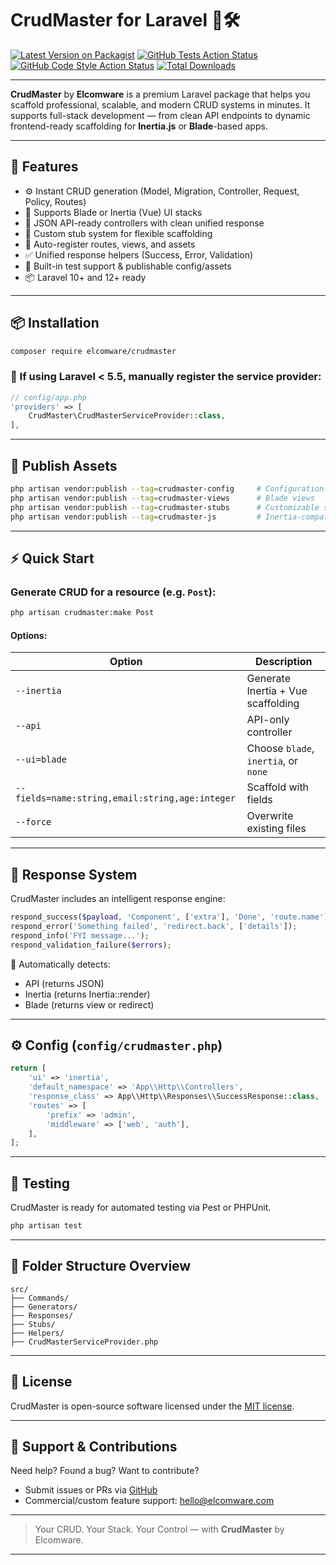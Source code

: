 # CrudMaster for Laravel 🧠🛠️

[![Latest Version on Packagist](https://img.shields.io/packagist/v/elcomware/crudmaster.svg?style=flat-square)](https://packagist.org/packages/elcomware/crudmaster)
[![GitHub Tests Action Status](https://img.shields.io/github/actions/workflow/status/elcomware/crudmaster/run-tests.yml?branch=main&label=tests&style=flat-square)](https://github.com/elcomware/crudmaster/actions?query=workflow%3Arun-tests+branch%3Amain)
[![GitHub Code Style Action Status](https://img.shields.io/github/actions/workflow/status/elcomware/crudmaster/fix-php-code-style-issues.yml?branch=main&label=code%20style&style=flat-square)](https://github.com/elcomware/crudmaster/actions?query=workflow%3A"Fix+PHP+code+style+issues"+branch%3Amain)
[![Total Downloads](https://img.shields.io/packagist/dt/elcomware/crudmaster.svg?style=flat-square)](https://packagist.org/packages/elcomware/crudmaster)

---

**CrudMaster** by **Elcomware** is a premium Laravel package that helps you scaffold professional, scalable, and modern CRUD systems in minutes. It supports full-stack development — from clean API endpoints to dynamic frontend-ready scaffolding for **Inertia.js** or **Blade**-based apps.

---

## 🚀 Features

- ⚙️ Instant CRUD generation (Model, Migration, Controller, Request, Policy, Routes)
- 🎨 Supports Blade or Inertia (Vue) UI stacks
- 🧩 JSON API-ready controllers with clean unified response
- 🧱 Custom stub system for flexible scaffolding
- 📂 Auto-register routes, views, and assets
- ✅ Unified response helpers (Success, Error, Validation)
- 🧪 Built-in test support & publishable config/assets
- 📦 Laravel 10+ and 12+ ready

---

## 📦 Installation

```bash
composer require elcomware/crudmaster
```

### 🔧 If using Laravel < 5.5, manually register the service provider:
```php
// config/app.php
'providers' => [
    CrudMaster\CrudMasterServiceProvider::class,
],
```

---

## 📂 Publish Assets

```bash
php artisan vendor:publish --tag=crudmaster-config     # Configuration file
php artisan vendor:publish --tag=crudmaster-views      # Blade views
php artisan vendor:publish --tag=crudmaster-stubs      # Customizable stubs
php artisan vendor:publish --tag=crudmaster-js         # Inertia-compatible JS
```

---

## ⚡ Quick Start

### Generate CRUD for a resource (e.g. `Post`):
```bash
php artisan crudmaster:make Post
```

#### Options:
| Option | Description |
|--------|-------------|
| `--inertia` | Generate Inertia + Vue scaffolding |
| `--api` | API-only controller |
| `--ui=blade` | Choose `blade`, `inertia`, or `none` |
| `--fields=name:string,email:string,age:integer` | Scaffold with fields |
| `--force` | Overwrite existing files |

---

## 🔄 Response System

CrudMaster includes an intelligent response engine:

```php
respond_success($payload, 'Component', ['extra'], 'Done', 'route.name');
respond_error('Something failed', 'redirect.back', ['details']);
respond_info('FYI message...');
respond_validation_failure($errors);
```

🧠 Automatically detects:
- API (returns JSON)
- Inertia (returns Inertia::render)
- Blade (returns view or redirect)

---

## ⚙️ Config (`config/crudmaster.php`)

```php
return [
    'ui' => 'inertia',
    'default_namespace' => 'App\\Http\\Controllers',
    'response_class' => App\\Http\\Responses\\SuccessResponse::class,
    'routes' => [
        'prefix' => 'admin',
        'middleware' => ['web', 'auth'],
    ],
];
```

---

## 🧪 Testing

CrudMaster is ready for automated testing via Pest or PHPUnit.

```bash
php artisan test
```

---

## 📁 Folder Structure Overview

```
src/
├── Commands/
├── Generators/
├── Responses/
├── Stubs/
├── Helpers/
├── CrudMasterServiceProvider.php
```

---

## 📖 License

CrudMaster is open-source software licensed under the [MIT license](LICENSE).

---

## 💬 Support & Contributions

Need help? Found a bug? Want to contribute?
- Submit issues or PRs via [GitHub](https://github.com/elcomware/crudmaster)
- Commercial/custom feature support: hello@elcomware.com

---

> Your CRUD. Your Stack. Your Control — with **CrudMaster** by Elcomware.

---
